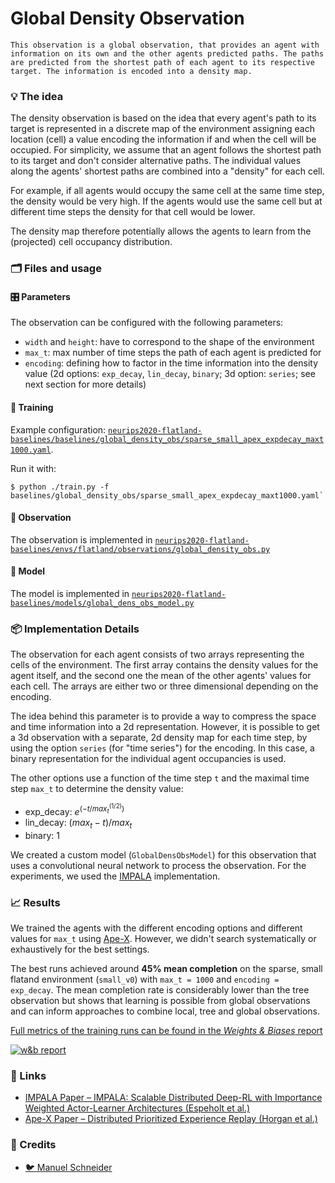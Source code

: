 # Global Density Observation

```{admonition} TL;DR
This observation is a global observation, that provides an agent with information on its own and the other agents predicted paths. The paths are predicted from the shortest path of each agent to its respective target. The information is encoded into a density map.
```

### 💡 The idea

The density observation is based on the idea that every agent's path to its target is represented in a discrete map of the environment assigning each location (cell) a value encoding the information if and when the cell will be occupied. For simplicity, we assume that an agent follows the shortest path to its target and don't consider alternative paths. The individual values along the agents' shortest paths are combined into a "density" for each cell. 

For example, if all agents would occupy the same cell at the same time step, the density would be very high. If the agents would use the same cell but at different time steps the density for that cell would be lower. 

The density map therefore potentially allows the agents to learn from the (projected) cell occupancy distribution.

### 🗂️ Files and usage

#### 🎛️ Parameters

The observation can be configured with the following parameters:
* `width` and `height`: have to correspond to the shape of the environment
* `max_t`: max number of time steps the path of each agent is predicted for
* `encoding`: defining how to factor in the time information into the density value (2d options: `exp_decay`, `lin_decay`, `binary`; 3d option: `series`; see next section for more details)

#### 🚂 Training

Example configuration: [`neurips2020-flatland-baselines/baselines/global_density_obs/sparse_small_apex_expdecay_maxt1000.yaml`](https://gitlab.aicrowd.com/flatland/neurips2020-flatland-baselines/blob/master/baselines/global_density_obs/sparse_small_apex_expdecay_maxt1000.yaml).

Run it with:

```console
$ python ./train.py -f baselines/global_density_obs/sparse_small_apex_expdecay_maxt1000.yaml`  
```

#### 👀 Observation

The observation is implemented in [`neurips2020-flatland-baselines/envs/flatland/observations/global_density_obs.py`](https://gitlab.aicrowd.com/flatland/neurips2020-flatland-baselines/blob/master/envs/flatland/observations/global_density_obs.py)

#### 🧠 Model

The model is implemented in [`neurips2020-flatland-baselines/models/global_dens_obs_model.py`](https://gitlab.aicrowd.com/flatland/neurips2020-flatland-baselines/blob/master/models/global_dens_obs_model.py)

### 📦 Implementation Details

The observation for each agent consists of two arrays representing the cells of the environment. The first array contains the density values for the agent itself, and the second one the mean of the other agents' values for each cell. The arrays are either two or three dimensional depending on the encoding.

The idea behind this parameter is to provide a way to compress the space and time information into a 2d representation. However, it is possible to get a 3d observation with a separate, 2d density map for each time step, by using the option `series` (for "time series") for the encoding. In this case, a binary representation for the individual agent occupancies is used.

The other options use a function of the time step `t` and the maximal time step `max_t` to determine the density value:
* exp_decay: $e^(-t / max_t^(1/2))$
* lin_decay: $(max_t - t) / max_t$
* binary: $1$

We created a custom model (`GlobalDensObsModel`) for this observation that uses a convolutional neural network to process the observation. For the experiments, we used the [IMPALA](#links) implementation.


### 📈 Results

We trained the agents with the different encoding options and different values for `max_t` using [Ape-X](#links). However, we didn't search systematically or exhaustively for the best settings.

The best runs achieved around **45% mean completion** on the sparse, small flatand environment (`small_v0`) with `max_t = 1000` and `encoding = exp_decay`. The mean completion rate is considerably lower than the tree observation but shows that learning is possible from global observations and can inform approaches to combine local, tree and global observations.

[Full metrics of the training runs can be found in the *Weights & Biases* report](https://app.wandb.ai/masterscrat/flatland/reports/Density-Obs-|-sparse-small_v0--VmlldzoxMTYxMDE)

[![w&b report](images/global_density_obs_wb.png)](https://app.wandb.ai/masterscrat/flatland/reports/Density-Obs-|-sparse-small_v0--VmlldzoxMTYxMDE)


### 🔗 Links

* [IMPALA Paper – IMPALA: Scalable Distributed Deep-RL with Importance Weighted Actor-Learner Architectures (Espeholt et al.)](https://arxiv.org/abs/1802.01561)
* [Ape-X Paper – Distributed Prioritized Experience Replay (Horgan et al.)](https://arxiv.org/abs/1803.00933)

### 🌟 Credits

- [🐦 Manuel Schneider](https://twitter.com/m_c_schneider)